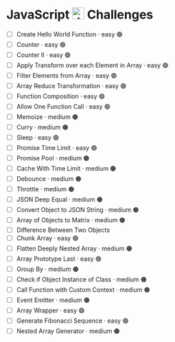# JavaScript <img src="https://upload.wikimedia.org/wikipedia/commons/thumb/6/6a/JavaScript-logo.png/768px-JavaScript-logo.png" alt="JavaScript Logo" style="vertical-align: baseline; height: 1em; width: auto; vertical-align: top;">  Challenges



- [ ] Create Hello World Function · easy 🟢
- [ ] Counter · easy 🟢
- [ ] Counter II · easy 🟢
- [ ] Apply Transform over each Element in Array · easy 🟢
- [ ] Filter Elements from Array · easy 🟢
- [ ] Array Reduce Transformation · easy 🟢
- [ ] Function Composition · easy 🟢
- [ ] Allow One Function Call · easy 🟢
- [ ] Memoize · medium 🟠
- [ ] Curry · medium 🟠
- [ ] Sleep · easy 🟢
- [ ] Promise Time Limit · easy 🟢
- [ ] Promise Pool · medium 🟠
- [ ] Cache With Time Limit · medium 🟠
- [ ] Debounce · medium 🟠
- [ ] Throttle · medium 🟠
- [ ] JSON Deep Equal · medium 🟠
- [ ] Convert Object to JSON String · medium 🟠
- [ ] Array of Objects to Matrix · medium 🟠
- [ ] Difference Between Two Objects
- [ ] Chunk Array · easy 🟢
- [ ] Flatten Deeply Nested Array · medium 🟠
- [ ] Array Prototype Last · easy 🟢
- [ ] Group By · medium 🟠
- [ ] Check if Object Instance of Class · medium 🟠
- [ ] Call Function with Custom Context · medium 🟠
- [ ] Event Emitter · medium 🟠
- [ ] Array Wrapper · easy 🟢
- [ ] Generate Fibonacci Sequence · easy 🟢
- [ ] Nested Array Generator · medium 🟠